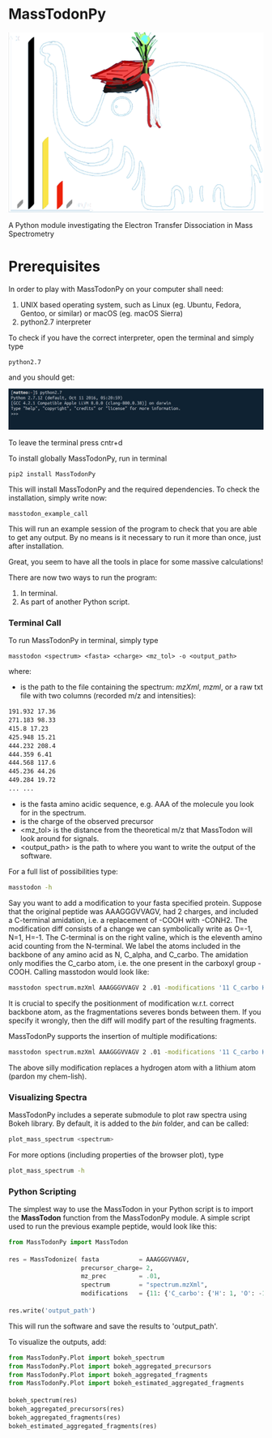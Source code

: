 # MassTodonPy

![Alt](/docs2/source/figs/logo.png)

A Python module investigating the Electron Transfer Dissociation in Mass Spectrometry

# Prerequisites

In order to play with MassTodonPy on your computer shall need:
1. UNIX based operating system, such as Linux (eg. Ubuntu, Fedora, Gentoo, or similar) or macOS (eg. macOS Sierra)
2. python2.7 interpreter

To check if you have the correct interpreter, open the terminal and simply type

```{bash}
python2.7
```
and you should get:

![Alt](/Webpage/python_terminal.png)

To leave the terminal press cntr+d

To install globally MassTodonPy, run in terminal
```{bash}
pip2 install MassTodonPy
```

This will install MassTodonPy and the required dependencies.
To check the installation, simply write now:

```{bash}
masstodon_example_call
```

This will run an example session of the program to check that you are able to get any output. By no means is it necessary to run it more than once, just after installation.

Great, you seem to have all the tools in place for some massive calculations!

There are now two ways to run the program:

1. In terminal.
2. As part of another Python script.

### Terminal Call

To run MassTodonPy in terminal, simply type

```
masstodon <spectrum> <fasta> <charge> <mz_tol> -o <output_path>
```
where: 
* <spectrum> is the path to the file containing the spectrum: *mzXml*, *mzml*, or a raw txt file with two columns (recorded m/z and intensities):

```bash
191.932 17.36
271.183 98.33
415.8 17.23
425.948 15.21
444.232 208.4
444.359 6.41
444.568 117.6
445.236 44.26
449.284 19.72
... ...
```

* <fasta> is the fasta amino acidic sequence, e.g. AAA of the molecule you look for in the spectrum.
* <charge> is the charge of the observed precursor
* <mz_tol> is the distance from the theoretical m/z that MassTodon will look around for signals.
* <output_path> is the path to where you want to write the output of the software.


For a full list of possibilities type:
```bash
masstodon -h
```

Say you want to add a modification to your fasta specified protein.
Suppose that the original peptide was AAAGGGVVAGV, had 2 charges, and included a C-terminal amidation,
i.e. a replacement of -COOH with -CONH2. 
The modification diff consists of a change we can symbolically write as O=-1, N=1, H=-1.
The C-terminal is on the right valine, which is the eleventh amino acid counting from the N-terminal.
We label the atoms included in the backbone of any amino acid as N, C\_alpha, and C\_carbo. 
The amidation only modifies the C_carbo atom, i.e. the one present in the carboxyl group -COOH.
Calling masstodon would look like:

```bash
masstodon spectrum.mzXml AAAGGGVVAGV 2 .01 -modifications '11 C_carbo H=-1 N=1 O=-1'.
```

It is crucial to specify the positionment of modification w.r.t. correct backbone atom,
as the fragmentations severes bonds between them.
If you specify it wrongly, then the diff will modify part of the resulting fragments.

MassTodonPy supports the insertion of multiple modifications:
```bash
masstodon spectrum.mzXml AAAGGGVVAGV 2 .01 -modifications '11 C_carbo H=-1 N=1 O=-1 | 2 N H=-1 Li=1'.
```

The above silly modification replaces a hydrogen atom with a lithium atom (pardon my chem-lish).


### Visualizing Spectra
MassTodonPy includes a seperate submodule to plot raw spectra using Bokeh library.
By default, it is added to the *bin* folder, and can be called:

```bash
plot_mass_spectrum <spectrum>
```

For more options (including properties of the browser plot), type 
```bash
plot_mass_spectrum -h
```

### Python Scripting

The simplest way to use the MassTodon in your Python script is to import the **MassTodon** function from the MassTodonPy module. 
A simple script used to run the previous example peptide, would look like this:

```python
from MassTodonPy import MassTodon

res = MassTodonize( fasta           = AAAGGGVVAGV,
                    precursor_charge= 2,
                    mz_prec         = .01,
                    spectrum        = "spectrum.mzXml",
                    modifications   = {11: {'C_carbo': {'H': 1, 'O': -1, 'N': 1}}} )

res.write('output_path')
```

This will run the software and save the results to 'output_path'.

To visualize the outputs, add:

```python
from MassTodonPy.Plot import bokeh_spectrum
from MassTodonPy.Plot import bokeh_aggregated_precursors
from MassTodonPy.Plot import bokeh_aggregated_fragments
from MassTodonPy.Plot import bokeh_estimated_aggregated_fragments

bokeh_spectrum(res)
bokeh_aggregated_precursors(res)
bokeh_aggregated_fragments(res)
bokeh_estimated_aggregated_fragments(res)
```

